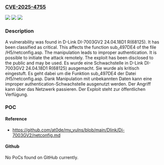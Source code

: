 ### [CVE-2025-4755](https://cve.mitre.org/cgi-bin/cvename.cgi?name=CVE-2025-4755)
![](https://img.shields.io/static/v1?label=Product&message=DI-7003GV2&color=blue)
![](https://img.shields.io/static/v1?label=Version&message=24.04.18D1%20R(68125)%20&color=brightgreen)
![](https://img.shields.io/static/v1?label=Vulnerability&message=Improper%20Authentication&color=brightgreen)

### Description

A vulnerability was found in D-Link DI-7003GV2 24.04.18D1 R(68125). It has been classified as critical. This affects the function sub_497DE4 of the file /H5/netconfig.asp. The manipulation leads to improper authentication. It is possible to initiate the attack remotely. The exploit has been disclosed to the public and may be used.
Es wurde eine Schwachstelle in D-Link DI-7003GV2 24.04.18D1 R(68125) ausgemacht. Sie wurde als kritisch eingestuft. Es geht dabei um die Funktion sub_497DE4 der Datei /H5/netconfig.asp. Dank Manipulation mit unbekannten Daten kann eine improper authentication-Schwachstelle ausgenutzt werden. Der Angriff kann über das Netzwerk passieren. Der Exploit steht zur öffentlichen Verfügung.

### POC

#### Reference
- https://github.com/at0de/my_vulns/blob/main/Dlink/Di-7003GV2/netconfig.md

#### Github
No PoCs found on GitHub currently.

